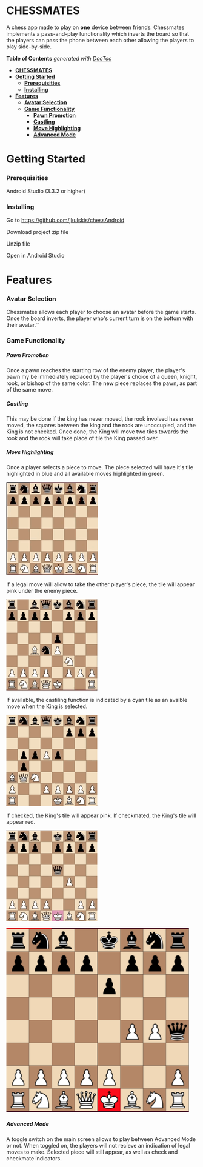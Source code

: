 # **CHESSMATES**

A chess app made to play on **one** device between friends. Chessmates implements a pass-and-play functionality which inverts the board so that the players can pass the phone between each other allowing the players to play side-by-side.

<!-- START doctoc generated TOC please keep comment here to allow auto update -->
<!-- DON'T EDIT THIS SECTION, INSTEAD RE-RUN doctoc TO UPDATE -->
**Table of Contents**  *generated with [DocToc](https://github.com/thlorenz/doctoc)*

- [**CHESSMATES**](#chessmates)
- [**Getting Started**](#getting-started)
    - [**Prerequisities**](#prerequisities)
    - [**Installing**](#installing)
- [**Features**](#features)
    - [**Avatar Selection**](#avatar-selection)
    - [**Game Functionality**](#game-functionality)
        - [**Pawn Promotion**](#pawn-promotion)
        - [**Castling**](#castling)
        - [**Move Highlighting**](#move-highlighting)
        - [**Advanced Mode**](#advanced-mode)

<!-- END doctoc generated TOC please keep comment here to allow auto update -->

# **Getting Started**

### **Prerequisities**

Android Studio (3.3.2 or higher)



### **Installing**

Go to https://github.com/jkulskis/chessAndroid

Download project zip file

Unzip file

Open in Android Studio



# **Features**

### **Avatar Selection**

Chessmates allows each player to choose an avatar before the game starts.	Once the board inverts, the player who's current turn is on the bottom with their avatar.``

### **Game Functionality**

##### 	**Pawn Promotion**

Once a pawn reaches the starting row of the enemy player, the player's pawn my be immediately replaced by the player's choice of a queen, knight, rook, or bishop of the same color. The new piece replaces the pawn, as part of the same move. 

##### **Castling**

This may be done if the king has never moved, the rook involved has never moved,  the squares between the king and the rook are unoccupied, and the King is not checked. Once done, the King will move two tiles towards the rook and the rook will take place of tile the King passed over. 

##### **Move Highlighting**

Once a player selects a piece to move. The piece selected will have it's tile highlighted in blue and all available moves highlighted in green. 

![](./readme/select_piece.gif)



If a legal  move will allow to take the other player's piece, the tile will appear pink under the enemy piece. 

![](./readme/take_piece.gif)



If available, the castiling function is indicated by a cyan tile as an avaible move when the King is selected.

![](./readme/castling.gif)



If checked, the King's tile will appear pink. If checkmated, the King's tile will appear red. 

![](./readme/Check.gif)

![](./readme/checkmate.png)



##### 		**Advanced Mode**

A toggle switch on the main screen allows to play between Advanced Mode or not. When toggled on, the players will not recieve an indication of legal moves to make. Selected piece will still appear, as well as check and checkmate indicators. 





